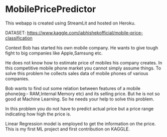 # MobilePricePredictor

This webapp is created using StreamLit and hosted on Heroku. 

DATASET: https://www.kaggle.com/iabhishekofficial/mobile-price-classification


Context
Bob has started his own mobile company. He wants to give tough fight to big companies like Apple,Samsung etc.

He does not know how to estimate price of mobiles his company creates. In this competitive mobile phone market you cannot simply assume things. To solve this problem he collects sales data of mobile phones of various companies.

Bob wants to find out some relation between features of a mobile phone(eg:- RAM,Internal Memory etc) and its selling price. But he is not so good at Machine Learning. So he needs your help to solve this problem.

In this problem you do not have to predict actual price but a price range indicating how high the price is.

Linear Regression model is employed to get the information on the price. This is my first ML project and first contribution on KAGGLE.
